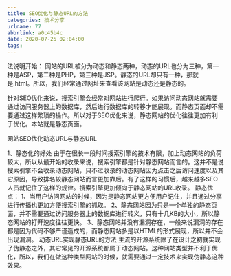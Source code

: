 ```yaml
---
title: SEO优化与静态URL的方法
categories: 技术分享
urlname: 77
abbrlink: a0c45b4c
date: 2020-07-25 02:04:00
tags:
---
```

法说明开始：
网站的URL被分为动态和静态两种，动态的URL也分为三种，第一种是ASP，第二种是PHP，第三种是JSP。静态的URL却只有一种，那就是.html。所以，我们经常通过网址来查看该网站是动态还是静态的。
 
针对SEO优化来说，搜索引擎会经常对网站进行爬行。如果访问动态网站就需要通过访问服务器上的数据库，然后进行数据库的转移才能展现。而静态页面却不需要通过这样繁琐的操作。所以对于SEO优化来说，静态网站的优化往往更加有利于优化。本站就是静态页面。
 
网站SEO优化动态URL与静态URL
 
1、静态化的好处
由于在很长一段时间搜索引擎的技术有限，加上动态网站的负荷较大，所以从最开始的收录来说，搜索引擎都是针对静态网站而言的。这并不是说搜索引擎不会收录动态网站，只不过收录的动态网站因为点击之后访问速度以及其它原因，导致排名较静态网站而言更加靠后。有了这样的习惯后，越来越多SEO人员就记住了这样的规律。搜索引擎更加倾向于静态网站的URL收录。
静态优点：
    1、当用户访问网站的时候，因为是静态网站更方便用户记住，并且通过分享进行传播也更加方便搜索引擎的抓取。
    2、静态网站因为只是一个单独的静态页面，并不需要通过访问服务器上的数据库进行转义，只有十几KB的大小，所以静态网站的打开速度往往更快。
    3、静态网站并没有漏洞存在，一般来说漏洞的存在都是因为代码不够严谨造成的，而静态网站多是以HTML的形式展现，所以并不会出现漏洞。
动态URL实现静态URL的方法
    主流的开源系统除了在设计之初就实现了伪静态之外，其它常见的开源系统都属于动态网站。这种网站类型并不利于优化，所以，我们在做这种类型网站的时候，就需要通过一定技术来实现伪静态这种效果。